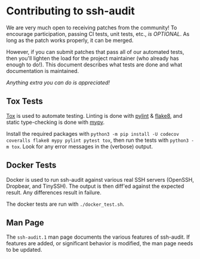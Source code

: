 # Contributing to ssh-audit

We are very much open to receiving patches from the community!  To encourage participation, passing CI tests, unit tests, etc., *is OPTIONAL*.  As long as the patch works properly, it can be merged.

However, if you can submit patches that pass all of our automated tests, then you'll lighten the load for the project maintainer (who already has enough to do!).  This document describes what tests are done and what documentation is maintained.

*Anything extra you can do is appreciated!*


## Tox Tests

[Tox](https://tox.wiki/) is used to automate testing.  Linting is done with [pylint](http://pylint.pycqa.org/en/latest/) & [flake8](https://flake8.pycqa.org/en/latest/), and static type-checking is done with [mypy](https://mypy.readthedocs.io/en/stable/).

Install the required packages with `python3 -m pip install -U codecov coveralls flake8 mypy pylint pytest tox`, then run the tests with `python3 -m tox`.  Look for any error messages in the (verbose) output.


## Docker Tests

Docker is used to run ssh-audit against various real SSH servers (OpenSSH, Dropbear, and TinySSH).  The output is then diff'ed against the expected result.  Any differences result in failure.

The docker tests are run with `./docker_test.sh`.


## Man Page

The `ssh-audit.1` man page documents the various features of ssh-audit.  If features are added, or significant behavior is modified, the man page needs to be updated.
